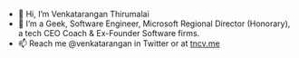 - 👋 Hi, I’m Venkatarangan Thirumalai
- 👀 I’m a Geek, Software Engineer, Microsoft Regional Director (Honorary), a tech CEO Coach & Ex-Founder Software firms. 
- 📫 Reach me @venkatarangan in Twitter or at [tncv.me](https://tncv.me)

<!---
venkatarangan/venkatarangan is a ✨ special ✨ repository because its `README.md` (this file) appears on your GitHub profile.
You can click the Preview link to take a look at your changes.
--->
